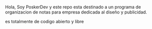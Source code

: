 Hola, Soy PoskerDev
y este repo esta destinado a un programa de
organizacion de notas para empresa dedicada
al diseño y publicidad.

es totalmente de codigo abierto y libre
